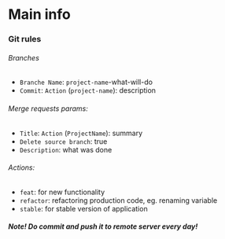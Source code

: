 # Main info #

### Git rules ### 

###### Branches ###### 

+ `Branche Name`: `project-name`-what-will-do
+ `Commit`: `Action` (`project-name`): description

###### Merge requests params: ######

+ `Title`: `Action` (`ProjectName`): summary
+ `Delete source branch`: true
+ `Description`: what was done

###### Actions: ######
+ `feat`: for new functionality
+ `refactor`: refactoring production code, eg. renaming variable
+ `stable`: for stable version of application

##### Note! Do commit and push it to remote server every day! #####